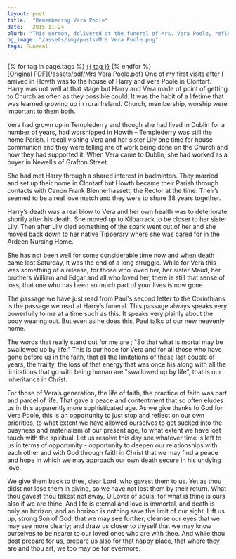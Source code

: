 ```yaml
---
layout: post
title:  "Remembering Vera Poole"
date:   2015-11-24
blurb: "This sermon, delivered at the funeral of Mrs. Vera Poole, reflects on her life, her faith, and the impact she had on her community. The sermon emphasizes the importance of faith in life and how it brings peace and contentment. It also encourages the congregation to reflect on their own spiritual lives and relationships with God."
og_image: "/assets/img/posts/Mrs Vera Poole.png"
tags: Funeral
---    
```

<div class="tag-pills">
    {% for tag in page.tags %}
    <a href="{{ site.baseurl }}/tag/{{ tag | slugify }}" class="tag-pill">{{ tag }}</a>
    {% endfor %}
</div>
[Original PDF](/assets/pdf/Mrs Vera Poole.pdf)
One of my first visits after I arrived in Howth was to the house of Harry and Vera Poole in Clontarf. Harry was not well at that stage but Harry and Vera made of point of getting to Church as often as they possible could. It was the habit of a lifetime that was learned growing up in rural Ireland. Church, membership, worship were important to them both.

Vera had grown up in Templederry and though she had lived in Dublin for a number of years, had worshipped in Howth – Templederry was still the home Parish. I recall visiting Vera and her sister Lily one time for house communion and they were telling me of work being done on the Church and how they had supported it. When Vera came to Dublin, she had worked as a buyer in Newell’s of Grafton Street.

She had met Harry through a shared interest in badminton. They married and set up their home in Clontarf but Howth became their Parish through contacts with Canon Frank Blennerhassett, the Rector at the time. Their’s seemed to be a real love match and they were to share 38 years together.

Harry’s death was a real blow to Vera and her own health was to deteriorate shortly after his death. She moved up to Kilbarrack to be closer to her sister Lily. Then after Lily died something of the spark went out of her and she moved back down to her native Tipperary where she was cared for in the Ardeen Nursing Home.

She has not been well for some considerable time now and when death came last Saturday, it was the end of a long struggle. While for Vera this was something of a release, for those who loved her, her sister Maud, her brothers William and Edgar and all who loved her, there is still that sense of loss, that one who has been so much part of your lives is now gone.

The passage we have just read from Paul's second letter to the Corinthians is the passage we read at Harry’s funeral. This passage always speaks very powerfully to me at a time such as this. It speaks very plainly about the body wearing out. But even as he does this, Paul talks of our new heavenly home.

The words that really stand out for me are ; "So that what is mortal may be swallowed up by life." This is our hope for Vera and for all those who have gone before us in the faith, that all the limitations of these last couple of years, the frailty, the loss of that energy that was once his along with all the limitations that go with being human are "swallowed up by life", that is our inheritance in Christ.

For those of Vera’s generation, the life of faith, the practice of faith was part and parcel of life. That gave a peace and contentment that so often eludes us in this apparently more sophisticated age. As we give thanks to God for Vera Poole, this is an opportunity to just stop and reflect on our own priorities, to what extent we have allowed ourselves to get sucked into the busyness and materialism of our present age, to what extent we have lost touch with the spiritual. Let us resolve this day see whatever time is left to us in terms of opportunity - opportunity to deepen our relationships with each other and with God through faith in Christ that we may find a peace and hope in which we may approach our own death secure in his undying love.

We give them back to thee, dear Lord, who gavest them to us. Yet as thou didst not lose them in giving, so we have not lost them by their return. What thou gavest thou takest not away, O Lover of souls; for what is thine is ours also if we are thine. And life is eternal and love is immortal, and death is only an horizon, and an horizon is nothing save the limit of our sight. Lift us up, strong Son of God, that we may see further; cleanse our eyes that we may see more clearly; and draw us closer to thyself that we may know ourselves to be nearer to our loved ones who are with thee. And while thou dost prepare for us, prepare us also for that happy place, that where they are and thou art, we too may be for evermore.
